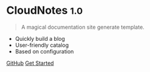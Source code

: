 <!-- logo标识 -->
<!-- ![logo](img/logo.svg) -->

<!-- 以下封面描述 -->
# CloudNotes <small>1.0</small>

> A magical documentation site generate template.

- Quickly build a blog
- User-friendly catalog
- Based on configuration

<!-- 以下为链接，空格分隔 -->
[GitHub](https://yequanrui.github.io/CloudNotes/) [Get Started](_index)

<!-- 这个是封面背景图，不配置的话，是随机的颜色 -->
<!-- ![BG](img/bg.svg) -->

<!-- 固定封面背景色，不配置的话，背景是随机的颜色，背景色和背景图只能同时配置一个 -->
<!-- ![color](#f0f0f0) -->

